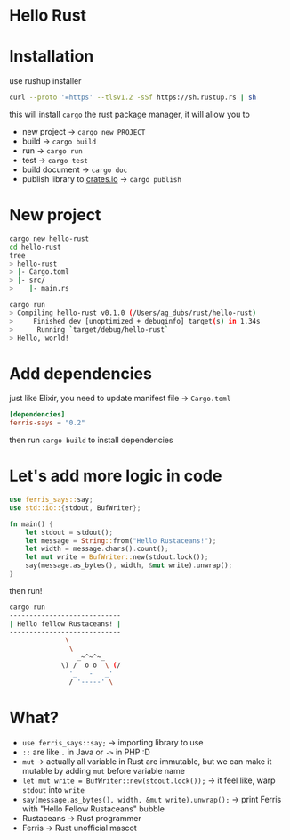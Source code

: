 # Hello Rust

# Installation

use rushup installer

```bash
curl --proto '=https' --tlsv1.2 -sSf https://sh.rustup.rs | sh
```

this will install `cargo` the rust package manager, it will allow you to

- new project → `cargo new PROJECT`
- build → `cargo build`
- run → `cargo run`
- test → `cargo test`
- build document → `cargo doc`
- publish library to [crates.io](http://crates.io) → `cargo publish`

# New project

```bash
cargo new hello-rust
cd hello-rust
tree
> hello-rust
> |- Cargo.toml
> |- src/
>    |- main.rs

cargo run
> Compiling hello-rust v0.1.0 (/Users/ag_dubs/rust/hello-rust)
>     Finished dev [unoptimized + debuginfo] target(s) in 1.34s
>      Running `target/debug/hello-rust`
> Hello, world!
```

# Add dependencies

just like Elixir, you need to update manifest file → `Cargo.toml`

```toml
[dependencies]
ferris-says = "0.2"
```

then run `cargo build` to install dependencies

# Let's add more logic in code

```rust
use ferris_says::say;
use std::io::{stdout, BufWriter};

fn main() {
    let stdout = stdout();
    let message = String::from("Hello Rustaceans!");
    let width = message.chars().count();
    let mut write = BufWriter::new(stdout.lock());
    say(message.as_bytes(), width, &mut write).unwrap();
}
```

then run!

```bash
cargo run
----------------------------
| Hello fellow Rustaceans! |
----------------------------
              \
               \
                 _~^~^~_
             \) /  o o  \ (/
               '_   -   _'
               / '-----' \
```

# What?

- `use ferris_says::say;` -> importing library to use
- `::` are like `.` in Java or `->` in PHP :D
- `mut` -> actually all variable in Rust are immutable, but we can make it mutable by adding `mut` before variable name
- `let mut write = BufWriter::new(stdout.lock());` -> it feel like, warp `stdout` into `write`
- `say(message.as_bytes(), width, &mut write).unwrap();` -> print Ferris with "Hello Fellow Rustaceans" bubble
- Rustaceans → Rust programmer
- Ferris → Rust unofficial mascot
